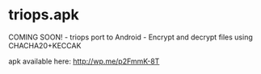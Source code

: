 # triops.apk
COMING SOON! - 
triops port to Android - Encrypt and decrypt files using CHACHA20+KECCAK

apk available here:
http://wp.me/p2FmmK-8T
